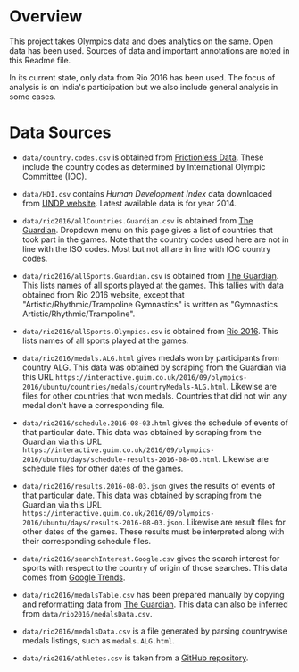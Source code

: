 # Overview
This project takes Olympics data and does analytics on the same. Open data has been used. Sources of data and important annotations are noted in this Readme file.

In its current state, only data from Rio 2016 has been used. The focus of analysis is on India's participation but we also include general analysis in some cases.


# Data Sources

* ``data/country.codes.csv`` is obtained from [Frictionless Data](https://raw.githubusercontent.com/datasets/country-codes/master/data/country-codes.csv). These include the country codes as determined by International Olympic Committee (IOC).

* ``data/HDI.csv`` contains *Human Development Index* data downloaded from [UNDP website](http://hdr.undp.org/en/data). Latest available data is for year 2014.

* ``data/rio2016/allCountries.Guardian.csv`` is obtained from [The Guardian](http://www.theguardian.com/sport/ng-interactive/2016/aug/05/rio-olympics-2016-medal-table-and-results-in-full). Dropdown menu on this page gives a list of countries that took part in the games. Note that the country codes used here are not in line with the ISO codes. Most but not all are in line with IOC country codes.

* ``data/rio2016/allSports.Guardian.csv`` is obtained from [The Guardian](http://www.theguardian.com/sport/ng-interactive/2016/aug/05/rio-olympics-2016-medal-table-and-results-in-full). This lists names of all sports played at the games. This tallies with data obtained from Rio 2016 website, except that "Artistic/Rhythmic/Trampoline Gymnastics" is written as "Gymnastics Artistic/Rhythmic/Trampoline".

* ``data/rio2016/allSports.Olympics.csv`` is obtained from [Rio 2016](https://www.rio2016.com/en/sports). This lists names of all sports played at the games.

* ``data/rio2016/medals.ALG.html`` gives medals won by participants from country ALG. This data was obtained by scraping from the Guardian via this URL ``https://interactive.guim.co.uk/2016/09/olympics-2016/ubuntu/countries/medals/countryMedals-ALG.html``. Likewise are files for other countries that won medals. Countries that did not win any medal don't have a corresponding file.

* ``data/rio2016/schedule.2016-08-03.html`` gives the schedule of events of that particular date. This data was obtained by scraping from the Guardian via this URL ``https://interactive.guim.co.uk/2016/09/olympics-2016/ubuntu/days/schedule-results-2016-08-03.html``. Likewise are schedule files for other dates of the games.

* ``data/rio2016/results.2016-08-03.json`` gives the results of events of that particular date. This data was obtained by scraping from the Guardian via this URL ``https://interactive.guim.co.uk/2016/09/olympics-2016/ubuntu/days/results-2016-08-03.json``. Likewise are result files for other dates of the games. These results must be interpreted along with their corresponding schedule files.

* ``data/rio2016/searchInterest.Google.csv`` gives the search interest for sports with respect to the country of origin of those searches. This data comes from [Google Trends](https://raw.githubusercontent.com/googletrends/data/master/20160819_OlympicSportsByCountries.csv).

* ``data/rio2016/medalsTable.csv`` has been prepared manually by copying and reformatting data from [The Guardian](http://www.theguardian.com/sport/ng-interactive/2016/aug/05/rio-olympics-2016-medal-table-and-results-in-full). This data can also be inferred from ``data/rio2016/medalsData.csv``.

* ``data/rio2016/medalsData.csv`` is a file generated by parsing countrywise medals listings, such as ``medals.ALG.html``.

* ``data/rio2016/athletes.csv`` is taken from a [GitHub repository](https://github.com/flother/rio2016/blob/master/athletes.csv).
